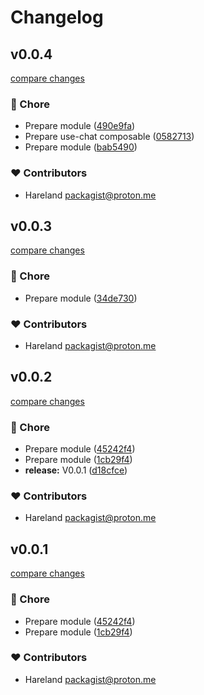 # Changelog


## v0.0.4

[compare changes](https://github.com/hareland/nuxt-ai/compare/v0.0.3...v0.0.4)

### 🏡 Chore

- Prepare module ([490e9fa](https://github.com/hareland/nuxt-ai/commit/490e9fa))
- Prepare use-chat composable ([0582713](https://github.com/hareland/nuxt-ai/commit/0582713))
- Prepare module ([bab5490](https://github.com/hareland/nuxt-ai/commit/bab5490))

### ❤️ Contributors

- Hareland <packagist@proton.me>

## v0.0.3

[compare changes](https://github.com/hareland/nuxt-ai/compare/v0.0.2...v0.0.3)

### 🏡 Chore

- Prepare module ([34de730](https://github.com/hareland/nuxt-ai/commit/34de730))

### ❤️ Contributors

- Hareland <packagist@proton.me>

## v0.0.2

[compare changes](https://github.com/hareland/nuxt-ai/compare/v0.0.1...v0.0.2)

### 🏡 Chore

- Prepare module ([45242f4](https://github.com/hareland/nuxt-ai/commit/45242f4))
- Prepare module ([1cb29f4](https://github.com/hareland/nuxt-ai/commit/1cb29f4))
- **release:** V0.0.1 ([d18cfce](https://github.com/hareland/nuxt-ai/commit/d18cfce))

### ❤️ Contributors

- Hareland <packagist@proton.me>

## v0.0.1

[compare changes](https://github.com/hareland/nuxt-ai/compare/v0.0.1...v0.0.1)

### 🏡 Chore

- Prepare module ([45242f4](https://github.com/hareland/nuxt-ai/commit/45242f4))
- Prepare module ([1cb29f4](https://github.com/hareland/nuxt-ai/commit/1cb29f4))

### ❤️ Contributors

- Hareland <packagist@proton.me>

